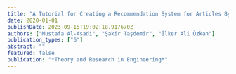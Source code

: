 ```yaml
---
title: "A Tutorial for Creating a Recommendation System for Articles By Using Python Tool"
date: 2020-01-01
publishDate: 2023-09-15T19:02:18.917670Z
authors: ["Mustafa Al-Asadi", "Şakir Taşdemir", "İlker Ali Özkan"]
publication_types: ["6"]
abstract: ""
featured: false
publication: "*Theory and Research in Engineering*"
---
```


